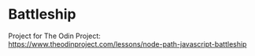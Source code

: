 # Battleship

Project for The Odin Project: https://www.theodinproject.com/lessons/node-path-javascript-battleship